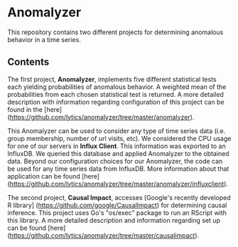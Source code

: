 
# Anomalyzer

This repository contains two different projects for determining anomalous behavior in a time series.

## Contents

The first project, **Anomalyzer**, implements five different statistical tests each yielding probabilities of anomalous behavior. A weighted mean of the probabilities from each chosen statistical test is returned. A more detailed description with information regarding configuration of this project can be found in the [here] (https://github.com/lytics/anomalyzer/tree/master/anomalyzer). 

This Anomalyzer can be used to consider any type of time series data (i.e. group membership, number of url visits, etc). We considered the CPU usage for one of our servers in **Influx Client**. This information was exported to an InfluxDB. We queried this database and applied Anomalyzer to the obtained data. Beyond our configuration choices for our Anomalyzer, the code can be used for any time series data from InfluxDB. More information about that application can be found [here] (https://github.com/lytics/anomalyzer/tree/master/anomalyzer/influxclient).

The second project, **Causal Impact**, accesses [Google's recently developed R library] (https://github.com/google/CausalImpact) for determining causal inference. This project uses Go's "os/exec" package to run an RScript with this library. A more detailed description and information regarding set up can be found [here] (https://github.com/lytics/anomalyzer/tree/master/causalimpact).
